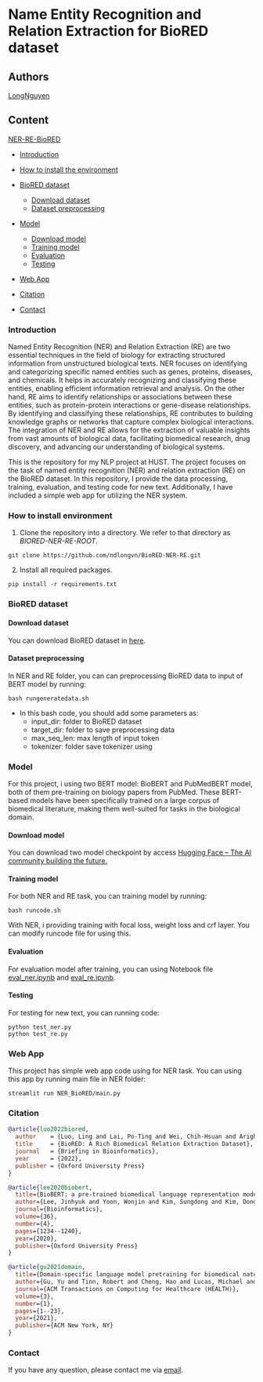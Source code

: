 
# Name Entity Recognition and Relation Extraction for BioRED dataset

  

## Authors

[LongNguyen](https://github.com/ndlongvn)

  

## Content

[NER-RE-BioRED](#ner-re-biored)

-  [Introduction](#introduction)

-  [How to install the environment](#how-to-install-environment)

-  [BioRED dataset ](#biored-dataset)
	- [Download dataset](#download-dataset)
	- [Dataset preprocessing](#dataset-preprocessing)
- [Model](#model)
	- [Download model](#download-model)
	- [Training model](#training-model)
	- [Evaluation](#evaluation)
	- [Testing](#testing)
-  [Web App](#web-app)
- [Citation](#citation)
- [Contact](#contact)

  

### Introduction
Named Entity Recognition (NER) and Relation Extraction (RE) are two essential techniques in the field of biology for extracting structured information from unstructured biological texts. NER focuses on identifying and categorizing specific named entities such as genes, proteins, diseases, and chemicals. It helps in accurately recognizing and classifying these entities, enabling efficient information retrieval and analysis. On the other hand, RE aims to identify relationships or associations between these entities, such as protein-protein interactions or gene-disease relationships. By identifying and classifying these relationships, RE contributes to building knowledge graphs or networks that capture complex biological interactions. The integration of NER and RE allows for the extraction of valuable insights from vast amounts of biological data, facilitating biomedical research, drug discovery, and advancing our understanding of biological systems.

This is the repository for my NLP project at HUST. The project focuses on the task of named entity recognition (NER) and relation extraction (RE) on the BioRED dataset. In this repository, I provide the data processing, training, evaluation, and testing code for new text. Additionally, I have included a simple web app for utilizing the NER system.
### How to install environment

1. Clone the repository into a directory. We refer to that directory as *BIORED-NER-RE-ROOT*.

```Shell
git clone https://github.com/ndlongvn/BioRED-NER-RE.git
```

2. Install all required packages.

```Shell
pip install -r requirements.txt
```
### BioRED dataset
#### Download dataset 
You can download BioRED dataset in [here](https://github.com/ncbi/BioRED).
#### Dataset preprocessing
In NER and RE folder, you can can preprocessing BioRED data to input of BERT model by running:
```
bash rungeneratedata.sh
```
- In this bash code, you should add some parameters as:
	- input_dir: folder to BioRED dataset
	- target_dir: folder to save preprocessing data
	- max_seq_len: max length of input token
	- tokenizer: folder save tokenizer using

### Model
For this project, i using two BERT model: BioBERT and PubMedBERT model, both of them pre-training on biology papers from PubMed. These BERT-based models have been specifically trained on a large corpus of biomedical literature, making them well-suited for tasks in the biological domain.
#### Download model
You can download two model checkpoint by access [Hugging Face – The AI community building the future.](https://huggingface.co/)
#### Training model
For both NER and RE task, you can training model by running:
```
bash runcode.sh

```
With NER, i providing training with focal loss, weight loss and crf layer. You can modify runcode file for using this.
#### Evaluation
For evaluation model after training, you can using Notebook file [eval_ner.ipynb](https://github.com/ndlongvn/BioRED-NER-RE/blob/main/NER%20BioRED/eval_ner.ipynb) and [eval_re.ipynb](https://github.com/ndlongvn/BioRED-NER-RE/blob/main/RE%20BioRED/eval_re.ipynb). 
#### Testing
For testing for new text, you can running code:
```
python test_ner.py
python test_re.py
```
### Web App
This project has simple web app code using for NER task. You can using this app by running main file in NER folder:
```
streamlit run NER_BioRED/main.py
```
### Citation
```bibtex
@article{luo2022biored,
  author    = {Luo, Ling and Lai, Po-Ting and Wei, Chih-Hsuan and Arighi, Cecilia N and Lu, Zhiyong},
  title     = {BioRED: A Rich Biomedical Relation Extraction Dataset},
  journal   = {Briefing in Bioinformatics},
  year      = {2022},
  publisher = {Oxford University Press}
}

@article{lee2020biobert,
  title={BioBERT: a pre-trained biomedical language representation model for biomedical text mining},
  author={Lee, Jinhyuk and Yoon, Wonjin and Kim, Sungdong and Kim, Donghyeon and Kim, Sunkyu and So, Chan Ho and Kang, Jaewoo},
  journal={Bioinformatics},
  volume={36},
  number={4},
  pages={1234--1240},
  year={2020},
  publisher={Oxford University Press}
}

@article{gu2021domain,
  title={Domain-specific language model pretraining for biomedical natural language processing},
  author={Gu, Yu and Tinn, Robert and Cheng, Hao and Lucas, Michael and Usuyama, Naoto and Liu, Xiaodong and Naumann, Tristan and Gao, Jianfeng and Poon, Hoifung},
  journal={ACM Transactions on Computing for Healthcare (HEALTH)},
  volume={3},
  number={1},
  pages={1--23},
  year={2021},
  publisher={ACM New York, NY}
}
```
### Contact
If you have any question, please contact me via [email](long.nd204580@sis.hust.edu.vn).

